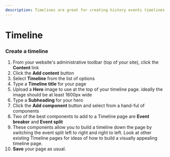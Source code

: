 ```yaml
---
description: Timelines are great for creating history events timelines
---
```


# Timeline

### Create a timeline

1. From your website's administrative toolbar (top of your site), click the **Content** link
2. Click the **Add content** button
3. Select **Timeline** from the list of options
4. Type a **Timeline title** for your page
5. Upload a **Hero** image to use at the top of your timeline page. ideally the image should be at least 1600px wide
6. Type a **Subheading** for your hero
7. Click the **Add component** button and select from a hand-ful of components
8. Two of the best components to add to a Timeline page are **Event breaker** and **Event split**
9. These components allow you to build a timeline down the page by switching the event split left to right and right to left. Look at other existing Timeline pages for ideas of how to build a visually appealing timeline page.
10. **Save** your page as usual.
